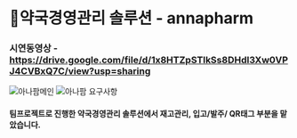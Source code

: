 # 💊약국경영관리 솔루션 - annapharm
### 시연동영상 - https://drive.google.com/file/d/1x8HTZpSTlkSs8DHdl3Xw0VPJ4CVBxQ7C/view?usp=sharing
![아나팜메인](https://user-images.githubusercontent.com/88873901/185515340-dbc50a54-d15b-4968-be5c-75175cdee7ce.JPG)
![아나팜 요구사항](https://user-images.githubusercontent.com/88873901/185773406-c544d421-0d8f-4fb2-9b98-63c23f0fe216.PNG)
#### 팀프로젝트로 진행한 약국경영관리 솔루션에서 재고관리, 입고/발주/ QR태그 부분을 맡았습니다. 
